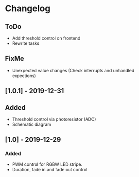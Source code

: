 # Changelog

## ToDo

- Add threshold control on frontend
- Rewrite tasks

## FixMe

- Unexpected value changes (Check interrupts and unhandled expections)

## [1.0.1] - 2019-12-31

## Added

- Threshold control via photoresistor (ADC)
- Schematic diagram

## [1.0] - 2019-12-29

### Added

- PWM control for RGBW LED stripe.
- Duration, fade in and fade out control 
